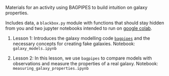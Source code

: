 Materials for an activity using BAGPIPES to build intuition on galaxy properties.

Includes data, a `blackbox.py` module with functions that should stay hidden from you and two jupyter notebooks intended to run on [google colab](https://colab.google).

1. Lesson 1: 
    Introduces the galaxy modelling code [`bagpipes`](https://github.com/ACCarnall/bagpipes) and the necessary concepts for creating fake galaxies.
    Notebook: `galaxy_models.ipynb`

2. Lesson 2:
    In this lesson, we use `bagpipes` to compare models with observations and measure the properties of a real galaxy.
    Notebook: `measuring_galaxy_properties.ipynb`
